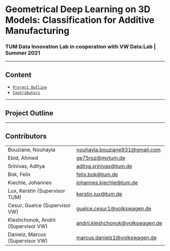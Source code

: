 # Geometrical Deep Learning on 3D Models: Classification for Additive Manufacturing
### TUM Data Innovation Lab in cooperation with VW Data:Lab | Summer 2021

---
## Content

- [`Project Outline`](#project-outline)
- [`Contributors`](#contributors)

---

## Project Outline


---


## Contributors

|                                     |                                  |
| ----------------------------------- | -------------------------------- |
| Bouziane, Nouhayla                  | nouhayla.bouziane931@gmail.com   |
| Ebid, Ahmed                         | ge75roz@mytum.de                 |
| Srinivas, Aditya                    | aditya.srinivas@tum.de           |
| Bok, Felix                          | felix.bok@tum.de                 |
| Kiechle, Johannes                   | johannes.kiechle@tum.de          |
| Lux, Kerstin (Supervisor TUM)       | kerstin.lux@tum.de               |
| Cesur, Guelce (Supervisor VW)       | guelce.cesur1@volkswagen.de      |
| Kleshchonok, Andrii (Supervisor VW) | andrii.kleshchonok@volkswagen.de |
| Danielz, Marcus (Supervisor VW)     | marcus.danielz1@volkswagen.de    |
